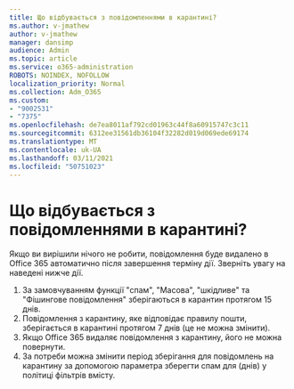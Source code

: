 ```yaml
---
title: Що відбувається з повідомленнями в карантині?
ms.author: v-jmathew
author: v-jmathew
manager: dansimp
audience: Admin
ms.topic: article
ms.service: o365-administration
ROBOTS: NOINDEX, NOFOLLOW
localization_priority: Normal
ms.collection: Adm_O365
ms.custom:
- "9002531"
- "7375"
ms.openlocfilehash: de7ea8011af792cd01963c44f8a60915747c3c11
ms.sourcegitcommit: 6312ee31561db36104f32282d019d069ede69174
ms.translationtype: MT
ms.contentlocale: uk-UA
ms.lasthandoff: 03/11/2021
ms.locfileid: "50751023"
---
```

# <a name="what-happens-to-quarantined-messages"></a>Що відбувається з повідомленнями в карантині?

Якщо ви вирішили нічого не робити, повідомлення буде видалено в Office 365 автоматично після завершення терміну дії. Зверніть увагу на наведені нижче дії.

1. За замовчуванням функції "спам", "Масова", "шкідливе" та "Фішингове повідомлення" зберігаються в карантин протягом 15 днів.
2. Повідомлення з карантину, яке відповідає правилу пошти, зберігається в карантині протягом 7 днів (це не можна змінити).
3. Якщо Office 365 видаляє повідомлення з карантину, його не можна повернути.
4. За потреби можна змінити період зберігання для повідомлень на карантину за допомогою параметра зберегти спам для (днів) у політиці фільтрів вмісту.
